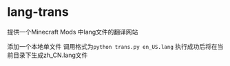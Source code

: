 # lang-trans
提供一个Minecraft Mods 中lang文件的翻译网站 

添加一个本地单文件
调用格式为`python trans.py en_US.lang`
执行成功后将在当前目录下生成zh_CN.lang文件